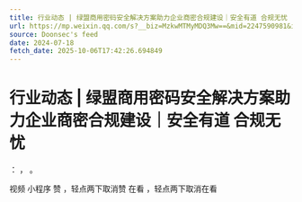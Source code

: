 ```yaml
---
title: 行业动态 | 绿盟商用密码安全解决方案助力企业商密合规建设｜安全有道 合规无忧
url: https://mp.weixin.qq.com/s?__biz=MzkwMTMyMDQ3Mw==&mid=2247590981&idx=2&sn=c546989bcc76a93eeb78f28d7c97cd7e
source: Doonsec's feed
date: 2024-07-18
fetch_date: 2025-10-06T17:42:26.694849
---
```


# 行业动态 | 绿盟商用密码安全解决方案助力企业商密合规建设｜安全有道 合规无忧

：
，
。

视频
小程序
赞
，轻点两下取消赞
在看
，轻点两下取消在看